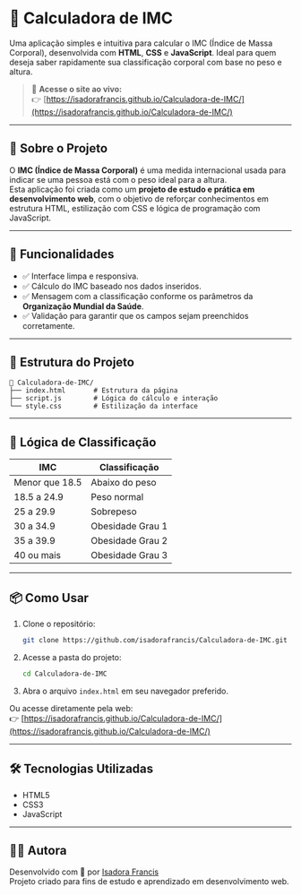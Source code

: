 # 💪 Calculadora de IMC

Uma aplicação simples e intuitiva para calcular o IMC (Índice de Massa Corporal), desenvolvida com **HTML**, **CSS** e **JavaScript**. Ideal para quem deseja saber rapidamente sua classificação corporal com base no peso e altura.

> 🔗 **Acesse o site ao vivo:**  
> 👉 [https://isadorafrancis.github.io/Calculadora-de-IMC/](https://isadorafrancis.github.io/Calculadora-de-IMC/)

---

## 📌 Sobre o Projeto

O **IMC (Índice de Massa Corporal)** é uma medida internacional usada para indicar se uma pessoa está com o peso ideal para a altura.  
Esta aplicação foi criada como um **projeto de estudo e prática em desenvolvimento web**, com o objetivo de reforçar conhecimentos em estrutura HTML, estilização com CSS e lógica de programação com JavaScript.

---

## 🚀 Funcionalidades

- ✅ Interface limpa e responsiva.
- ✅ Cálculo do IMC baseado nos dados inseridos.
- ✅ Mensagem com a classificação conforme os parâmetros da **Organização Mundial da Saúde**.
- ✅ Validação para garantir que os campos sejam preenchidos corretamente.

---

## 📂 Estrutura do Projeto

```
📁 Calculadora-de-IMC/
├── index.html       # Estrutura da página
├── script.js        # Lógica do cálculo e interação
└── style.css        # Estilização da interface
```

---

## 🧠 Lógica de Classificação

| IMC                  | Classificação         |
|----------------------|------------------------|
| Menor que 18.5       | Abaixo do peso         |
| 18.5 a 24.9          | Peso normal            |
| 25 a 29.9            | Sobrepeso              |
| 30 a 34.9            | Obesidade Grau 1       |
| 35 a 39.9            | Obesidade Grau 2       |
| 40 ou mais           | Obesidade Grau 3       |

---

## 📦 Como Usar

1. Clone o repositório:
   ```bash
   git clone https://github.com/isadorafrancis/Calculadora-de-IMC.git
   ```

2. Acesse a pasta do projeto:
   ```bash
   cd Calculadora-de-IMC
   ```

3. Abra o arquivo `index.html` em seu navegador preferido.

Ou acesse diretamente pela web:  
👉 [https://isadorafrancis.github.io/Calculadora-de-IMC/](https://isadorafrancis.github.io/Calculadora-de-IMC/)

---

## 🛠️ Tecnologias Utilizadas

- HTML5
- CSS3
- JavaScript

---

## 🧑‍💻 Autora

Desenvolvido com 💚 por [Isadora Francis](https://github.com/isadorafrancis)  
Projeto criado para fins de estudo e aprendizado em desenvolvimento web.

